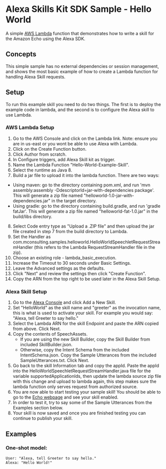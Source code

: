# Alexa Skills Kit SDK Sample - Hello World
A simple [AWS Lambda](http://aws.amazon.com/lambda) function that demonstrates how to write a skill for the Amazon Echo using the Alexa SDK.

## Concepts
This simple sample has no external dependencies or session management, and shows the most basic example of how to create a Lambda function for handling Alexa Skill requests.

## Setup
To run this example skill you need to do two things. The first is to deploy the example code in lambda, and the second is to configure the Alexa skill to use Lambda.

### AWS Lambda Setup
1. Go to the AWS Console and click on the Lambda link. Note: ensure you are in us-east or you wont be able to use Alexa with Lambda.
2. Click on the Create Function button.
3. Click Author from scratch.
4. In Configure triggers, add Alexa Skill kit as trigger.
5. Name the Lambda Function "Hello-World-Example-Skill".
6. Select the runtime as Java 8.
7. Build a jar file to upload it into the lambda function. There are two ways:
- Using maven: go to the directory containing pom.xml, and run 'mvn assembly:assembly -DdescriptorId=jar-with-dependencies package'. This will generate a zip file named "helloworld-1.0-jar-with-dependencies.jar" in the target directory.
- Using gradle: go to the directory containing build.gradle,  and run 'gradle fatJar'. This will generate a zip file named "helloworld-fat-1.0.jar" in the build/libs directory.
8. Select Code entry type as "Upload a .ZIP file" and then upload the jar file created in step 7 from the build directory to Lambda.
9. Set the Handler as com.mconsulting.samples.helloworld.HelloWorldSpeechletRequestStreamHandler (this refers to the Lambda RequestStreamHandler file in the zip).
10. Choose an existing role - lambda_basic_execution.
11. Increase the Timeout to 30 seconds under Basic Settings.
12. Leave the Advanced settings as the defaults.
13. Click "Next" and review the settings then click "Create Function".
14. Copy the ARN from the top right to be used later in the Alexa Skill Setup.

### Alexa Skill Setup
1. Go to the [Alexa Console](https://developer.amazon.com/edw/home.html) and click Add a New Skill.
2. Set "HelloWorld" as the skill name and "greeter" as the invocation name, this is what is used to activate your skill. For example you would say: "Alexa, tell Greeter to say hello."
3. Select the Lambda ARN for the skill Endpoint and paste the ARN copied from above. Click Next.
4. Copy the contents of SpeechAssets.
    - If you are using the new Skill Builder, copy the Skill Builder from included SkillBuilder.json.
    - Otherwise, copy the Intent Schema from the included IntentSchema.json. Copy the Sample Utterances from the included SampleUtterances.txt. Click Next.
5. Go back to the skill Information tab and copy the appId. Paste the appId into the HelloWorldSpeechletRequestStreamHandler.java file for the variable supportedApplicationIds,
   then update the lambda source zip file with this change and upload to lambda again, this step makes sure the lambda function only serves request from authorized source.
6. You are now able to start testing your sample skill! You should be able to go to the [Echo webpage](http://echo.amazon.com/#skills) and see your skill enabled.
7. In order to test it, try to say some of the Sample Utterances from the Examples section below.
8. Your skill is now saved and once you are finished testing you can continue to publish your skill.

## Examples
### One-shot model:
    User: "Alexa, tell Greeter to say hello."
    Alexa: "Hello World!"
